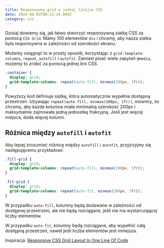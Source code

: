 ```yaml
---
title: Responsywny grid w jednej linijce CSS
date: 2024-06-03T08:12:14.894Z
category: css
---
```


Dzisiaj dowiemy się, jak łatwo stworzyć responsywną siatkę CSS za pomocą `CSS Grid`. Mamy 100 elementów `div` i chcemy, aby nasza siatka była responsywna w zależności od szerokości ekranu.

Możemy osiągnąć to w prosty sposób, korzystając z `grid-template-columns`, `repeat`, `autofill` i `autofit`. Zamiast pisać wiele zapytań `@media`, możemy to zrobić za pomocą jednej linii CSS.

```css
.container {
  display: grid;
  grid-template-columns: repeat(auto-fill, minmax(200px, 1fr));
}
```

Powyższy kod definiuje siatkę, która automatycznie wypełnia dostępną przestrzeń. Używając `repeat(auto-fill, minmax(200px, 1fr))`, mówimy, że chcemy, aby każda kolumna miała minimalną szerokość 200px i maksymalnie zajmowała jedną jednostkę frakcyjną. Jeśli jest więcej miejsca, doda więcej kolumn.

## Różnica między `autofill` i `autofit`

Aby lepiej zrozumieć różnicę między `autofill` i `autofit`, przyjrzyjmy się następującemu przykładowi:

```css
.fill-grid {
  display: grid;
  grid-template-columns: repeat(auto-fill, minmax(200px, 1fr));
}

.fit-grid {
  display: grid;
  grid-template-columns: repeat(auto-fit, minmax(200px, 1fr));
}
```

W przypadku `auto-fill`, kolumny będą dodawane w zależności od dostępnej przestrzeni, ale nie będą rozciągane, jeśli nie ma wystarczającej liczby elementów.

W przypadku `auto-fit`, kolumny będą rozciągane, aby wypełnić całą dostępną przestrzeń, nawet jeśli liczba elementów jest mniejsza.

Inspiracja: [Responsive CSS Grid Layout In One Line Of Code](https://www.youtube.com/watch?v=b9N1qLTVhvs)
